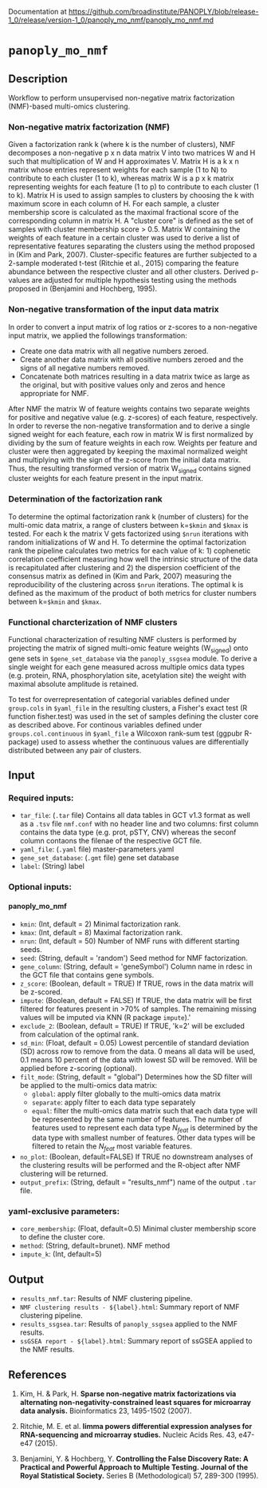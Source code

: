 Documentation at https://github.com/broadinstitute/PANOPLY/blob/release-1_0/release/version-1_0/panoply_mo_nmf/panoply_mo_nmf.md

# ```panoply_mo_nmf```

## Description

Workflow to perform unsupervised non-negative matrix factorization (NMF)-based multi-omics clustering. 


### Non-negative matrix factorization (NMF)

Given a factorization rank k (where k is the number of clusters), NMF decomposes a non-negative p x n data matrix V into two matrices W and H such that multiplication of W and H approximates V. Matrix H is a k x n matrix whose entries represent weights for each sample (1 to N) to contribute to each cluster (1 to k), whereas matrix W is a p x k matrix representing weights for each feature (1 to p) to contribute to each cluster (1 to k). Matrix H is used to assign samples to clusters by choosing the k with maximum score in each column of H. For each sample, a cluster membership score is calculated as the maximal fractional score of the corresponding column in matrix H. A "cluster core" is defined as the set of samples with cluster membership score > 0.5. Matrix W containing the weights of each feature in a certain cluster was used to derive a list of representative features separating the clusters using the method proposed in (Kim and Park, 2007). Cluster-specific features are further subjected to a 2-sample moderated t-test (Ritchie et al., 2015) comparing the feature abundance between the respective cluster and all other clusters. Derived p-values are adjusted for multiple hypothesis testing using the methods proposed in (Benjamini and Hochberg, 1995).

### Non-negative transformation of the input data matrix

In order to convert a input matrix of log ratios or z-scores to a non-negative input matrix, we applied the followings transformation:

* Create one data matrix with all negative numbers zeroed. 
* Create another data matrix with all positive numbers zeroed and the signs of all negative numbers removed.
* Concatenate both matrices resulting in a data matrix twice as large as the original, but with positive values only and zeros and hence appropriate for NMF.

After NMF the matrix W of feature weights contains two separate weights for positive and negative value (e.g. z-scores) of each feature, respectively. In order to reverse the non-negative transformation and to derive a single signed weight for each feature, each row in matrix W is first normalized by dividing by the sum of feature weights in each row. Weights per feature and cluster were then aggregated by keeping the maximal normalized weight and multiplying with the sign of the z-score from the initial data matrix. Thus, the resulting transformed version of matrix W<sub>signed</sub> contains signed cluster weights for each feature present in the input matrix.


### Determination of the factorization rank

To determine the optimal factorization rank k (number of clusters) for the multi-omic data matrix, a range of clusters between k=`$kmin` and `$kmax` is tested. For each k the matrix V gets factorized  using `$nrun` iterations with random initializations of W and H. To determine the optimal factorization rank the pipeline calculates two metrics for each value of  k: 1) cophenetic correlation coefficient measuring how well the intrinsic structure of the data is recapitulated after clustering and 2) the dispersion coefficient of the consensus matrix as defined in (Kim and Park, 2007) measuring the reproducibility of the clustering across `$nrun` iterations. The optimal k is defined as the maximum of the product of both metrics for cluster numbers between k=`$kmin` and `$kmax`.

### Functional charcterization of NMF clusters

Functional characterization of resulting NMF clusters is performed by projecting the matrix of signed multi-omic feature weights (W<sub>signed</sub>) onto gene sets in `$gene_set_database` via the ```panoply_ssgsea``` module. To derive a single weight for each gene measured across multiple omics data types (e.g. protein, RNA, phosphorylation site, acetylation site) the weight with maximal absolute amplitude is retained.

To test for overrepresentation of categorial variables defined under `group.cols` in `$yaml_file` in the resulting clusters, a Fisher's exact test (R function fisher.test) was used in the set of samples defining the cluster core as described above. For continous variables defined under ```groups.col.continuous``` in ```$yaml_file``` a Wilcoxon rank-sum test (ggpubr R-package) used to assess whether the continuous values are differentially distributed between any pair of clusters.


## Input

### Required inputs:

* ```tar_file```: (`.tar` file) Contains all data tables in GCT v1.3 format as well as a ```.tsv``` file ```nmf.conf``` with no header line and two columns: first column contains the data type (e.g. prot, pSTY, CNV) whereas the seconf column contaons the filenae of the respective GCT file.
* ```yaml_file```: (`.yaml` file) master-parameters.yaml
* ```gene_set_database```: (`.gmt` file) gene set database
* ```label```: (String) label

### Optional inputs:

#### panoply_mo_nmf
* ```kmin```: (Int, default = 2) Minimal factorization rank.
* ```kmax```: (Int, default = 8) Maximal factorization rank.
* ```nrun```: (Int, default = 50) Number of NMF runs with different starting seeds.
* ```seed```: (String, default = 'random') Seed method for NMF factorization.
* ```gene_column```: (String, default = 'geneSymbol') Column name in rdesc in the GCT file that contains gene symbols.
* ```z_score```: (Boolean, default = TRUE) If TRUE, rows in the data matrix will be z-scored.
* ```impute```: (Boolean, default = FALSE) If TRUE, the data matrix will be first filtered for features present in >70% of samples. The remaining missing values will be imputed via KNN (R package `impute`).'
* ```exclude_2```: (Boolean, default = TRUE) If TRUE, 'k=2' will be excluded from calculation of the optimal rank.
* ```sd_min```: (Float, default = 0.05) Lowest percentile of standard deviation (SD) across row to remove from the data. 0 means all data will be used, 0.1 means 10 percent of the data with lowest SD will be removed. Will be applied before z-scoring (optional).
* ```filt_mode```: (String, default = "global") Determines how the SD filter will be applied to the multi-omics data matrix:
  - ```global```: apply filter globally to the multi-omics data matrix
  - ```separate```: apply filter to each data type separately
  - ```equal```: filter the multi-omics data matrix such that each data type will be represented by the same number of features. The number of features used to represent each data type _N<sub>feat</sub>_ is determined by the data type with smallest number of features. Other data types will be filtered to retain the _N<sub>feat</sub>_ most variable features.
* ```no_plot```: (Boolean, default=FALSE) If TRUE no downstream analyses of the clustering results will be performed and the R-object after NMF clustering will be returned.
* ```output_prefix```: (String, default = "results_nmf") name of the output ```.tar``` file.

### yaml-exclusive parameters:
* ```core_membership```: (Float, default=0.5) Minimal cluster membership score to define the cluster core. 
* ```method```: (String, default=brunet). NMF method
* ```impute_k```: (Int, default=5)

## Output

* ```results_nmf.tar```: Results of NMF clustering pipeline.
* ```NMF clustering results - ${label}.html```: Summary report of NMF clustering pipeline.
* ```results_ssgsea.tar```: Results of ```panoply_ssgsea``` applied to the NMF results.
* ```ssGSEA report - ${label}.html```: Summary report of ssGSEA applied to the NMF results.


## References

1. Kim, H. & Park, H. **Sparse non-negative matrix factorizations via alternating non-negativity-constrained least squares for microarray data analysis.** Bioinformatics 23, 1495-1502 (2007).

1. Ritchie, M. E. et al. **limma powers differential expression analyses for RNA-sequencing and microarray studies.** Nucleic Acids Res. 43, e47-e47 (2015).

1. Benjamini, Y. & Hochberg, Y. **Controlling the False Discovery Rate: A Practical and Powerful Approach to Multiple Testing. Journal of the Royal Statistical Society.** Series B (Methodological) 57, 289-300 (1995).
